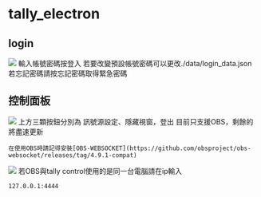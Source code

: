 
# tally_electron
## login
![](https://i.imgur.com/JSgxE0n.png)
輸入帳號密碼按登入
若要改變預設帳號密碼可以更改./data/login_data.json
若忘記密碼請按忘記密碼取得緊急密碼
## 控制面板
![](https://i.imgur.com/k2wYi45.png)
上方三顆按鈕分別為
訊號源設定、隱藏視窗，登出
目前只支援OBS，剩餘的將盡速更新
```
在使用OBS時請記得安裝[OBS-WEBSOCKET](https://github.com/obsproject/obs-websocket/releases/tag/4.9.1-compat)
```
![](https://i.imgur.com/V7GPH8d.png)
若OBS與tally control使用的是同一台電腦請在ip輸入
```
127.0.0.1:4444
```
